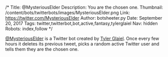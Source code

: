 /*
Title: @MysteriousElder
Description: You are the chosen one.
Thumbnail: /content/bots/twitterbots/images/MysteriousElder.png
Link: https://twitter.com/MysteriousElder
Author: botsheeter.py
Date: September 20, 2017
Tags: twitter,twitterbot,bot,active,fantasy,tylerglaiel
Nav: hidden
Robots: index,follow
*/

[@MysteriousElder](https://twitter.com/MysteriousElder) is a Twitter bot created by [Tyler Glaiel](https://twitter.com/TylerGlaiel). Once every few hours it deletes its previous tweet, picks a random active Twitter user and tells them they are the chosen one.
